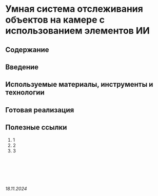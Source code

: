 # Умная система отслеживания объектов на камере с использованием элементов ИИ 

## Содержание

## Введение

## Используемые материалы, инструменты и технологии 

## Готовая реализация

## Полезные ссылки

1. 1
2. 2
3. 3


<br><br>
<br><br>

###### 18.11.2024
